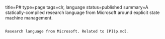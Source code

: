title=P#
type=page
tags=clr, language
status=published
summary=A statically-compiled research language from Microsoft around explicit state machine management.
~~~~~~

Research language from Microsoft. Related to [P](p.md).
